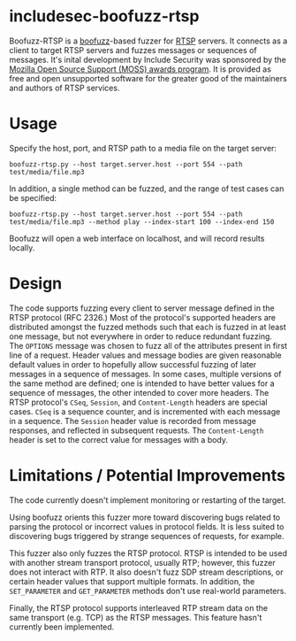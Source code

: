 # includesec-boofuzz-rtsp

Boofuzz-RTSP is a [boofuzz](https://github.com/jtpereyda/boofuzz)-based fuzzer for [RTSP](https://tools.ietf.org/html/rfc2326) servers. It connects as a client to target RTSP servers and fuzzes messages or sequences of messages. It's inital development by Include Security was sponsored by the [Mozilla Open Source Support (MOSS) awards program](https://www.mozilla.org/en-US/moss/). It is provided as free and open unsupported software for the greater good of the maintainers and authors of RTSP services.

# Usage

Specify the host, port, and RTSP path to a media file on the target server:

```boofuzz-rtsp.py --host target.server.host --port 554 --path test/media/file.mp3```

In addition, a single method can be fuzzed, and the range of test cases can be specified:

```boofuzz-rtsp.py --host target.server.host --port 554 --path test/media/file.mp3 --method play --index-start 100 --index-end 150```

Boofuzz will open a web interface on localhost, and will record results locally.

# Design

The code supports fuzzing every client to server message defined in the RTSP protocol (RFC 2326.) Most of the protocol's supported headers are distributed amongst the fuzzed methods such that each is fuzzed in at least one message, but not everywhere in order to reduce redundant fuzzing. The `OPTIONS` message was chosen to fuzz all of the attributes present in first line of a request.
Header values and message bodies are given reasonable default values in order to hopefully allow successful fuzzing of later messages in a sequence of messages. In some cases, multiple versions of the same method are defined; one is intended to have better values for a sequence of messages, the other intended to cover more headers.
The RTSP protocol's `CSeq`, `Session`, and `Content-Length` headers are special cases. `CSeq` is a sequence counter, and is incremented with each message in a sequence. The `Session` header value is recorded from message responses, and reflected in subsequent requests. The `Content-Length` header is set to the correct value for messages with a body.

# Limitations / Potential Improvements

The code currently doesn't implement monitoring or restarting of the target.

Using boofuzz orients this fuzzer more toward discovering bugs related to parsing the protocol or incorrect values in protocol fields. It is less suited to discovering bugs triggered by strange sequences of requests, for example.

This fuzzer also only fuzzes the RTSP protocol. RTSP is intended to be used with another stream transport protocol, usually RTP; however, this fuzzer does not interact with RTP. It also doesn't fuzz SDP stream descriptions, or certain header values that support multiple formats. In addition, the `SET_PARAMETER` and `GET_PARAMETER` methods don't use real-world parameters.

Finally, the RTSP protocol supports interleaved RTP stream data on the same transport (e.g. TCP) as the RTSP messages. This feature hasn't currently been implemented.

